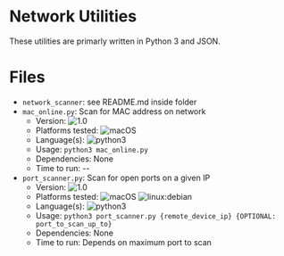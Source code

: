 # Network Utilities
These utilities are primarly written in Python 3 and JSON.

# Files
* `network_scanner`: see README.md inside folder
* `mac_online.py`: Scan for MAC address on network
  * Version: ![1.0](https://badgen.net/badge/version/1.1/blue)
  * Platforms tested: ![macOS](https://badgen.net/badge/platform/macOS/green)
  * Language(s): ![python3](https://badgen.net/badge/language/python3/green)
  * Usage: `python3 mac_online.py`
  * Dependencies: None
  * Time to run: --
* `port_scanner.py`: Scan for open ports on a given IP
  * Version: ![1.0](https://badgen.net/badge/version/1.1/blue)
  * Platforms tested: ![macOS](https://badgen.net/badge/platform/macOS/green) ![linux:debian](https://badgen.net/badge/platform/linux:debian/green)
  * Language(s): ![python3](https://badgen.net/badge/language/python3/green)
  * Usage: `python3 port_scanner.py {remote_device_ip} {OPTIONAL: port_to_scan_up_to}`
  * Dependencies: None
  * Time to run: Depends on maximum port to scan
